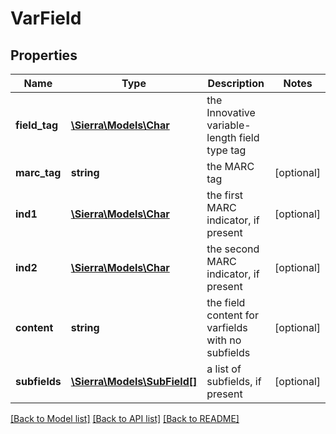 # VarField

## Properties
Name | Type | Description | Notes
------------ | ------------- | ------------- | -------------
**field_tag** | [**\Sierra\Models\Char**](Char.md) | the Innovative variable-length field type tag | 
**marc_tag** | **string** | the MARC tag | [optional] 
**ind1** | [**\Sierra\Models\Char**](Char.md) | the first MARC indicator, if present | [optional] 
**ind2** | [**\Sierra\Models\Char**](Char.md) | the second MARC indicator, if present | [optional] 
**content** | **string** | the field content for varfields with no subfields | [optional] 
**subfields** | [**\Sierra\Models\SubField[]**](SubField.md) | a list of subfields, if present | [optional] 

[[Back to Model list]](../README.md#documentation-for-models) [[Back to API list]](../README.md#documentation-for-api-endpoints) [[Back to README]](../README.md)


